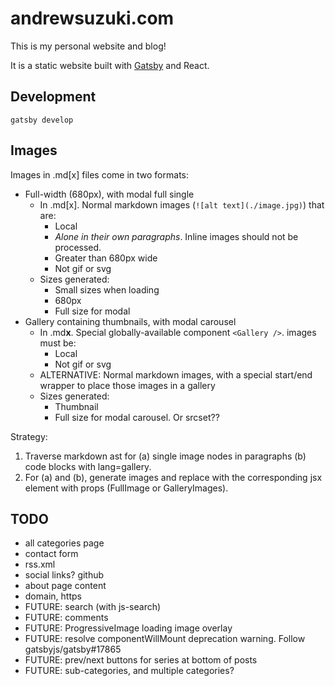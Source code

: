 # andrewsuzuki.com

This is my personal website and blog!

It is a static website built with [Gatsby](https://www.gatsbyjs.org/) and React.

## Development

```
gatsby develop
```

## Images

Images in .md[x] files come in two formats:

- Full-width (680px), with modal full single
  - In .md[x]. Normal markdown images (`![alt text](./image.jpg)`) that are:
    - Local
    - *Alone in their own paragraphs*. Inline images should not be processed.
    - Greater than 680px wide
    - Not gif or svg
  - Sizes generated:
    - Small sizes when loading
    - 680px
    - Full size for modal
- Gallery containing thumbnails, with modal carousel
  - In .md**x**. Special globally-available component `<Gallery />`. images must be:
    - Local
    - Not gif or svg
  - ALTERNATIVE: Normal markdown images, with a special start/end wrapper to place those images in a gallery
  - Sizes generated:
    - Thumbnail
    - Full size for modal carousel. Or srcset??

Strategy:
1. Traverse markdown ast for (a) single image nodes in paragraphs (b) code blocks with lang=gallery.
2. For (a) and (b), generate images and replace with the corresponding jsx element with props (FullImage or GalleryImages).

## TODO

- all categories page
- contact form
- rss.xml
- social links? github
- about page content
- domain, https
- FUTURE: search (with js-search)
- FUTURE: comments
- FUTURE: ProgressiveImage loading image overlay
- FUTURE: resolve componentWillMount deprecation warning. Follow gatsbyjs/gatsby#17865
- FUTURE: prev/next buttons for series at bottom of posts
- FUTURE: sub-categories, and multiple categories?
